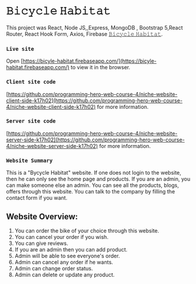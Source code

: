 # 𝙱𝚒𝚌𝚢𝚌𝚕𝚎 𝙷𝚊𝚋𝚒𝚝𝚊𝚝

This project was React, Node JS,,Express, MongoDB , Bootstrap 5,React Router, React Hook Form, Axios, Firebase [𝙱𝚒𝚌𝚢𝚌𝚕𝚎 𝙷𝚊𝚋𝚒𝚝𝚊𝚝](https://bicyle-habitat.firebaseapp.com/).


### `Live site`

Open [https://bicyle-habitat.firebaseapp.com/](https://bicyle-habitat.firebaseapp.com/) to view it in the browser.



### `Client site code `

[https://github.com/programming-hero-web-course-4/niche-website-client-side-k17h02](https://github.com/programming-hero-web-course-4/niche-website-client-side-k17h02) for more information.
### `Server site code `

[https://github.com/programming-hero-web-course-4/niche-website-server-side-k17h02](https://github.com/programming-hero-web-course-4/niche-website-server-side-k17h02) for more information.


### `Website Summary`
This is a "Bycycle Habitat" website. If one does not login to the website, then he can only see the home page and products. If you are an admin, you can make someone else an admin. You can see all the products, blogs, offers through this website. You can talk to the company by filling the contact form if you want.





## Website Overview:
1. You can order the bike of your choice through this website.<br>
2. You can cancel your order if you wish.<br>
3. You can give reviews.<br>
4. If you are an admin then you can add product.<br>
5. Admin will be able to see everyone's order. <br>
6. Admin can cancel any order if he wants.<br>
7. Admin can change order status. <br>
8. Admin can delete or update any product.<br>
